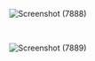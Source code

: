 
![Screenshot (7888)](https://github.com/user-attachments/assets/bc7546c0-5d51-4e19-ba44-043fca30b085)

</br>

![Screenshot (7889)](https://github.com/user-attachments/assets/1fa69790-b5c8-4b0c-a833-62129c8f2f22)
